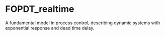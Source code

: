 # FOPDT_realtime
 A fundamental model in process control, describing dynamic systems with exponential response and dead time delay.
